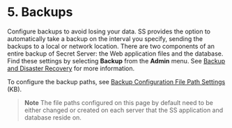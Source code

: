[title]: # (5. Backups)
[tags]: # (Backup)
[priority]: # (50)

# 5. Backups

Configure backups to avoid losing your data. SS provides the option to automatically take a backup on the interval you specify, sending the backups to a local or network location. There are two components of an entire backup of Secret Server: the Web application files and the database. Find these settings by selecting **Backup** from the **Admin** menu. See [Backup and Disaster Recovery](#Backup-and-Disaster-Recovery) for more information.

To configure the backup paths, see [Backup Configuration File Path Settings](https://updates.thycotic.net/links.ashx?BackupDatabaseFilePath) (KB).

> **Note**   The file paths configured on this page by default need to be either changed or created on each server that the SS application and database reside on.
